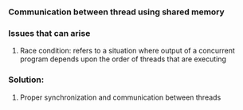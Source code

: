 ### Communication between thread using shared memory
### Issues that can arise
1. Race condition: refers to a situation where output of a concurrent program depends upon the order of threads that are executing

### Solution:
1. Proper synchronization and communication between threads
